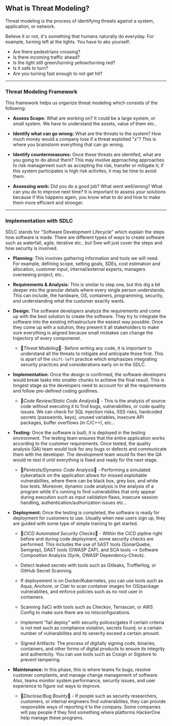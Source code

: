 ## What is Threat Modeling? 

Threat modeling is the process of identifying threats against a system, application, or network. 

Believe it or not, it's something that humans naturally do everyday. For example, turning left at the lights. You have to aks yourself: 
- Are there pedestrians crossing? 
- Is there incoming traffic ahead? 
- Is the light still green/turning yellow/turning red? 
- Is it safe to turn? 
- Are you turning fast enough to not get hit? 

<hr>

###  Threat Modeling Framework

This framework helps us organize threat modeling which consists of the following:

- <b>Assess Scope:</b> What are working on? It could be a large system, or small system. We have to understand the assets, value of them etc..

- <b>Identify what can go wrong:</b> What are the threats to the system? How much money would a company lose if a threat exploited "x"? This is where you brainstorm everything that can go wrong. 

- <b>Identify countermeasures:</b> Once these threats are identifed, what are you going to do about them? This may involve approaching approaches to risk management such as accepting the risk, transfer or mitigate it; if this system participates is high risk activites, it may be time to avoid them. 

- <b>Assessing work:</b> Did you do a good job? What went well/wrong? What can you do to improve next time? It is important to assess your solutions because if this happens again, you know what to do and how to make them more efficient and stronger. 

<hr>

###  Implementation with SDLC

SDLC stands for "Software Development Lifecycle" which explain the steps how software is made. There are different types of ways to create software such as waterfall, agile, iterative etc.. but Swe will just cover the steps and how security is involved. 

- <b>Planning:</b> This involves gathering information and tools we will need. For example, defining scope, setting goals, SDEs, cost estimation and allocation, customer input, internal/external experts, managers overseeing project, etc.. 

- <b>Requirements & Analysis:</b> This is similar to step one, but this dig a bit deeper into the granular details where every single person understands. This can include, the hardware, OS, containers, programming, security, and understanding what the customer exactly wants. 

- <b>Design:</b> The software developers analyze the requirements and come up with the best solution to create the software. They try to integrate the software into the existing infrastructure the easiest way possible. Once they come up with a solution, they present it all stakeholders to make sure everything is aligned because small mistakes can change the trajectory of every componenet. 

    - 🚨*Threat Modeling*🚨- Before writing any code, it is important to understand all the threats to mitigate and anticipate those first. This is apart of the `shift-left` practice which emphasizes integrating security practices and considerations early on in the SDLC. 

- <b>Implementation:</b> Once the design is confirmed, the software developers would break tasks into smaller chunks to achieve the final result. This is longest stage as the developers need to account for all the requirements and follow pre-defined coding guidlines. 

    - 🚨*Code Review/Static Code Analysis*🚨 - This is the analysis of source code without executing it to find bugs, vulnerabilites, or code quality issues. We can check for SQL injection risks, XSS risks, hardcoded secrets (passwords, keys), unused variables, insecure API packages, buffer overflows (in C/C++), etc... 

- <b>Testing:</b> Once the software is built, it is deployed in the testing environment. The testing team ensures that the entire application works according to the customer requirements. Once tested, the quality analysis (QA) team would look for any bugs or defects and communicate them with the developer. The development team would fix then the QA would re-test it until everything is fixed and ready for the next stage. 

    - 🚨*Pentests/Dynamic Code Analysis*🚨 - Performing a simulated cyberattack on the application allows for missed exploitable vulnerabilites, where there can be black box, grey box, and white box tests. Moreover, dynamic code analysis is the analysis of a program while it's running to find vulnerabilites that only appear during execution such as input validation flaws, insecure session handling, authentication/authorization issues etc...  

- <b>Deployment:</b> Once the testing is completed, the software is ready for deployment for customers to use. Usually when new users sign up, they are guided with some type of simple training to get started. 

    - 🚨*CICD Automated Security Checks*🚨 - Within the CICD pipline right before and during code deployment, some security checks are performed. This includes the use of SAST tools (SonarQuebe, Semgrep), DAST tools (OWASP ZAP), and SCA tools --> Software Composition Analysis (Synk, OWASP Dependency-Check). 

    - Detect leaked secrets with tools such as Gitleaks, TruffleHog, or GitHub Secret Scanning. 

    - If deployement is on Docker/Kubernetes, you can use tools such as Aqua, Anchore, or Clair to scan container images for OS/package vulnerablites, and enforce policies such as no root user in containers. 

    - Scanning (IaC) with tools such as Checkov, Terrascan, or AWS Config to make sure there are no misconfigurations. 

    - Implement "fail deploy" with security polices/gates if certain criteria is not met such as compliance violation, secrets found, or a certain number of vulnerabilites and its severity exceed a certain amount. 

    - Signed Artifacts: The process of digitally signing code, binaries, containers, and other forms of digital products to ensure its integrity and authentcity. You can use tools such as Cosign or Sigstore to prevent tampering. 

- <b>Maintenance:</b> In this phase, this is where teams fix bugs, resolve customer complaints, and manage change management of software. Also, teams monitor system performance, security issues, and user experience to figure out ways to improve. 

    - 🚨*Disclose/Bug Bounty*🚨 - If people such as security researchers, customers, or internal engineers find vulnerabilites, they can provide responsible ways of reporting it to the company. Some companies will pay people if they find something where platforms HackerOne help manage these programs. 
    



